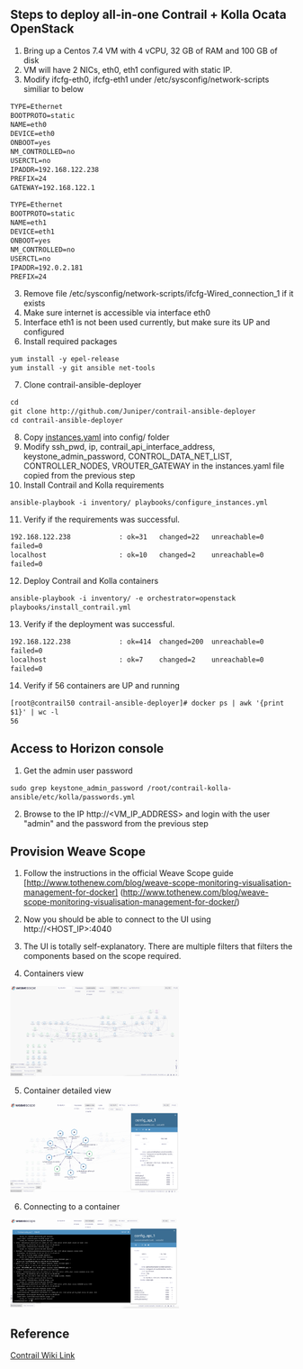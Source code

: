 
## Steps to deploy all-in-one Contrail + Kolla Ocata OpenStack

1. Bring up a Centos 7.4 VM with 4 vCPU, 32 GB of RAM and 100 GB of disk
2. VM will have 2 NICs, eth0, eth1 configured with static IP.
2. Modify ifcfg-eth0, ifcfg-eth1 under /etc/sysconfig/network-scripts similiar to below
```
TYPE=Ethernet
BOOTPROTO=static
NAME=eth0
DEVICE=eth0
ONBOOT=yes
NM_CONTROLLED=no
USERCTL=no
IPADDR=192.168.122.238
PREFIX=24
GATEWAY=192.168.122.1
```
```
TYPE=Ethernet
BOOTPROTO=static
NAME=eth1
DEVICE=eth1
ONBOOT=yes
NM_CONTROLLED=no
USERCTL=no
IPADDR=192.0.2.181
PREFIX=24
```
3. Remove file /etc/sysconfig/network-scripts/ifcfg-Wired_connection_1 if it exists
4. Make sure internet is accessible via interface eth0
5. Interface eth1 is not been used currently, but make sure its UP and configured
6. Install required packages
```
yum install -y epel-release
yum install -y git ansible net-tools
```
7. Clone contrail-ansible-deployer
```
cd
git clone http://github.com/Juniper/contrail-ansible-deployer
cd contrail-ansible-deployer
```
8. Copy [instances.yaml](https://github.com/urao/tungsten-fabric/blob/master/tungsten_50_deploy/all-in-one-os/instances.yaml) into config/ folder
9. Modify ssh_pwd, ip, contrail_api_interface_address, keystone_admin_password, CONTROL_DATA_NET_LIST, CONTROLLER_NODES, VROUTER_GATEWAY in the instances.yaml file copied from the previous step
10. Install Contrail and Kolla requirements
```
ansible-playbook -i inventory/ playbooks/configure_instances.yml 
```
11. Verify if the requirements  was successful.
```
192.168.122.238            : ok=31   changed=22   unreachable=0    failed=0   
localhost                  : ok=10   changed=2    unreachable=0    failed=0   
```
12. Deploy Contrail and Kolla containers
```
ansible-playbook -i inventory/ -e orchestrator=openstack playbooks/install_contrail.yml
```
13. Verify if the deployment  was successful.
```
192.168.122.238            : ok=414  changed=200  unreachable=0    failed=0   
localhost                  : ok=7    changed=2    unreachable=0    failed=0   
```
14. Verify if 56 containers are UP and running
```
[root@contrail50 contrail-ansible-deployer]# docker ps | awk '{print $1}' | wc -l
56
```
## Access to Horizon console

1. Get the admin user password
```
sudo grep keystone_admin_password /root/contrail-kolla-ansible/etc/kolla/passwords.yml
```
2. Browse to the IP http://<VM_IP_ADDRESS> and login with the user "admin" and the password from the previous step


## Provision Weave Scope

1. Follow the instructions in the official Weave Scope guide
[http://www.tothenew.com/blog/weave-scope-monitoring-visualisation-management-for-docker] (http://www.tothenew.com/blog/weave-scope-monitoring-visualisation-management-for-docker/)

2. Now you should be able to connect to the UI using http://<HOST_IP>:4040

3. The UI is totally self-explanatory. There are multiple filters that filters the components based on the scope required.

4. Containers view
<img src="./images/container_view.png" width=300>

5. Container detailed view
<img src="./images/container_detail_view.png" width=300>

6. Connecting to a container
<img src="./images/connect_to_container.png" width=300>


## Reference
[Contrail Wiki Link](https://github.com/Juniper/contrail-ansible-deployer/wiki/Contrail-with-Kolla-Ocata)
